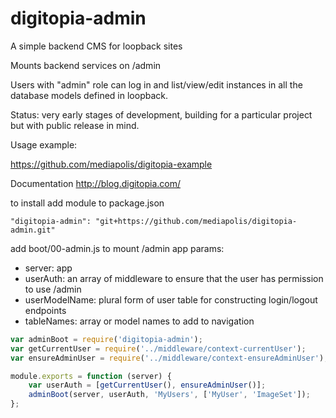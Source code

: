 # digitopia-admin

A simple backend CMS for loopback sites

Mounts backend services on /admin

Users with "admin" role can log in and list/view/edit instances in all the database models defined in loopback.

Status: very early stages of development, building for a particular project but with public release in mind.

Usage example:

https://github.com/mediapolis/digitopia-example

Documentation http://blog.digitopia.com/

to install add module to package.json

`"digitopia-admin": "git+https://github.com/mediapolis/digitopia-admin.git"`

add boot/00-admin.js to mount /admin app
params:
* server: app
* userAuth: an array of middleware to ensure that the user has permission to use /admin
* userModelName: plural form of user table for constructing login/logout endpoints
* tableNames: array or model names to add to navigation

```javascript
var adminBoot = require('digitopia-admin');
var getCurrentUser = require('../middleware/context-currentUser');
var ensureAdminUser = require('../middleware/context-ensureAdminUser');

module.exports = function (server) {
	var userAuth = [getCurrentUser(), ensureAdminUser()];
	adminBoot(server, userAuth, 'MyUsers', ['MyUser', 'ImageSet']);
};
```

